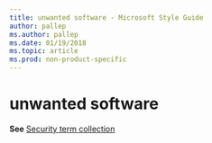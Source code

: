 ```yaml
---
title: unwanted software - Microsoft Style Guide
author: pallep
ms.author: pallep
ms.date: 01/19/2018
ms.topic: article
ms.prod: non-product-specific
---
```


# unwanted software

**See** [Security term collection](/style-guide/a-z-word-list-term-collections/term-collections/security-terms)
